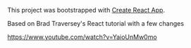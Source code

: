 This project was bootstrapped with [Create React App](https://github.com/facebook/create-react-app).

Based on Brad Traversey's React tutorial with a few changes

https://www.youtube.com/watch?v=YaioUnMw0mo

